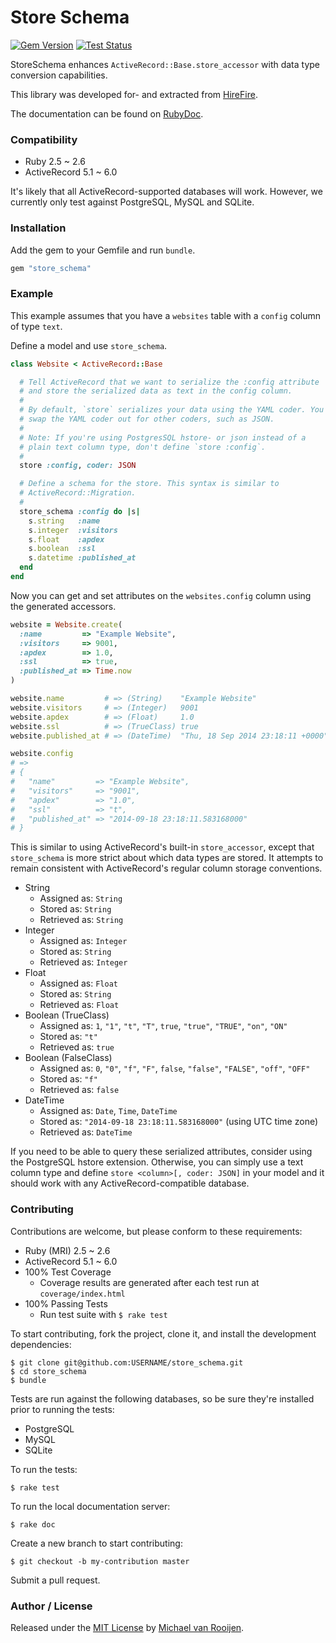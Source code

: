 # Store Schema

[![Gem Version](https://badge.fury.io/rb/store_schema.svg)](https://badge.fury.io/rb/store_schema)
[![Test Status](https://github.com/mrrooijen/store_schema/workflows/Test/badge.svg)](https://github.com/mrrooijen/store_schema/actions)

StoreSchema enhances `ActiveRecord::Base.store_accessor` with data type conversion capabilities.

This library was developed for- and extracted from [HireFire].

The documentation can be found on [RubyDoc].


### Compatibility

- Ruby 2.5 ~ 2.6
- ActiveRecord 5.1 ~ 6.0

It's likely that all ActiveRecord-supported databases will work.
However, we currently only test against PostgreSQL, MySQL and SQLite.


### Installation

Add the gem to your Gemfile and run `bundle`.

```rb
gem "store_schema"
```


### Example

This example assumes that you have a `websites` table with a `config` column of type `text`.

Define a model and use `store_schema`.

```rb
class Website < ActiveRecord::Base

  # Tell ActiveRecord that we want to serialize the :config attribute
  # and store the serialized data as text in the config column.
  #
  # By default, `store` serializes your data using the YAML coder. You can
  # swap the YAML coder out for other coders, such as JSON.
  #
  # Note: If you're using PostgresSQL hstore- or json instead of a
  # plain text column type, don't define `store :config`.
  #
  store :config, coder: JSON

  # Define a schema for the store. This syntax is similar to
  # ActiveRecord::Migration.
  #
  store_schema :config do |s|
    s.string   :name
    s.integer  :visitors
    s.float    :apdex
    s.boolean  :ssl
    s.datetime :published_at
  end
end
```

Now you can get and set attributes on the `websites.config` column using
the generated accessors.

```rb
website = Website.create(
  :name         => "Example Website",
  :visitors     => 9001,
  :apdex        => 1.0,
  :ssl          => true,
  :published_at => Time.now
)

website.name         # => (String)    "Example Website"
website.visitors     # => (Integer)   9001
website.apdex        # => (Float)     1.0
website.ssl          # => (TrueClass) true
website.published_at # => (DateTime)  "Thu, 18 Sep 2014 23:18:11 +0000"

website.config
# =>
# {
#   "name"         => "Example Website",
#   "visitors"     => "9001",
#   "apdex"        => "1.0",
#   "ssl"          => "t",
#   "published_at" => "2014-09-18 23:18:11.583168000"
# }
```

This is similar to using ActiveRecord's built-in `store_accessor`, except
that `store_schema` is more strict about which data types are stored. It attempts
to remain consistent with ActiveRecord's regular column storage conventions.

* String
    * Assigned as: `String`
    * Stored as: `String`
    * Retrieved as: `String`
* Integer
    * Assigned as: `Integer`
    * Stored as: `String`
    * Retrieved as: `Integer`
* Float
    * Assigned as: `Float`
    * Stored as: `String`
    * Retrieved as: `Float`
* Boolean (TrueClass)
    * Assigned as: `1`, `"1"`, `"t"`, `"T"`, `true`, `"true"`, `"TRUE"`, `"on"`, `"ON"`
    * Stored as: `"t"`
    * Retrieved as: `true`
* Boolean (FalseClass)
    * Assigned as: `0`, `"0"`, `"f"`, `"F"`, `false`, `"false"`, `"FALSE"`, `"off"`, `"OFF"`
    * Stored as: `"f"`
    * Retrieved as: `false`
* DateTime
    * Assigned as: `Date`, `Time`, `DateTime`
    * Stored as: `"2014-09-18 23:18:11.583168000"` (using UTC time zone)
    * Retrieved as: `DateTime`

If you need to be able to query these serialized attributes, consider using
the PostgreSQL hstore extension. Otherwise, you can simply use a text column type
and define `store <column>[, coder: JSON]` in your model and it should work with
any ActiveRecord-compatible database.


### Contributing

Contributions are welcome, but please conform to these requirements:

- Ruby (MRI) 2.5 ~ 2.6
- ActiveRecord 5.1 ~ 6.0
- 100% Test Coverage
    - Coverage results are generated after each test run at `coverage/index.html`
- 100% Passing Tests
    - Run test suite with `$ rake test`

To start contributing, fork the project, clone it, and install the development dependencies:

```
$ git clone git@github.com:USERNAME/store_schema.git
$ cd store_schema
$ bundle
```

Tests are run against the following databases, so be sure they're installed prior to running the tests:

* PostgreSQL
* MySQL
* SQLite

To run the tests:

```
$ rake test
```

To run the local documentation server:

```
$ rake doc
```

Create a new branch to start contributing:

```
$ git checkout -b my-contribution master
```

Submit a pull request.


### Author / License

Released under the [MIT License] by [Michael van Rooijen].

[Michael van Rooijen]: https://twitter.com/mrrooijen
[HireFire]: https://www.hirefire.io
[Passing Specs]: https://travis-ci.org/mrrooijen/store_schema
[RubyDoc]: https://rubydoc.info/github/mrrooijen/store_schema/master/frames
[MIT License]: https://github.com/mrrooijen/store_schema/blob/master/LICENSE
